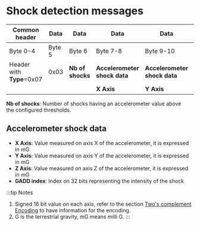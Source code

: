 # Shock detection messages

| Common header              | Data   | Data             | Data                         | Data                         | Data                         | Data      |
| -------------------------- | ------ | ---------------- | ---------------------------- | ---------------------------- | ---------------------------- |-----------|
| Byte 0-4                   | Byte 5 | Byte 6           | Byte 7-8                     | Byte 9-10                    | Byte 11-12                   |Byte 13-16 |
| Header with **Type**\=0x07 | 0x03   | **Nb of shocks** | **Accelerometer shock data** | **Accelerometer shock data** | **Accelerometer shock data** |**Accelerometer shock data**|
| &nbsp;                          | &nbsp;      | &nbsp;                | **X Axis**                   | **Y Axis**                   | **Z Axis**                   |**GADD index**|

**Nb of shocks**: Number of shocks having an accelerometer value above  
the configured thresholds.

## Accelerometer shock data

- **X Axis**: Value measured on axis X of the accelerometer, it is expressed in mG
- **Y Axis**: Value measured on axis Y of the accelerometer, it is expressed in mG
- **Z Axis**: Value measured on axis Z of the accelerometer, it is expressed in mG
- **GADD index**: Index on 32 bits representing the intensity of the shock 

:::tip Notes
1.  Signed 16 bit value on each axis, refer to the section [Two's complement Encoding](../../downlink-messages/two-complement-encoding/readme.md) to have information for the encoding.
2.  G is the terrestrial gravity, mG means milli G.
:::
